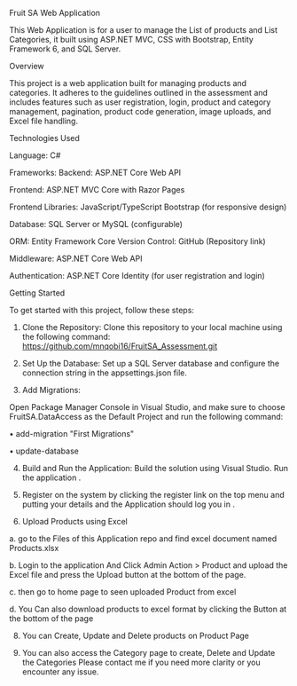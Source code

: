 Fruit SA Web Application


This Web Application is for a user to manage the List of products and List Categories, it built using ASP.NET MVC, CSS with Bootstrap, Entity Framework 6, and SQL Server. 


Overview

This project is a web application built for managing products and categories. It adheres to the guidelines outlined in the assessment and includes features such as user 
registration, login, product and category management, pagination, product code generation, image uploads, and Excel file handling.


Technologies Used


Language: C#

Frameworks:
Backend: ASP.NET Core Web API

Frontend: ASP.NET MVC Core with Razor Pages

Frontend Libraries:
JavaScript/TypeScript
Bootstrap (for responsive design)

Database: SQL Server or MySQL (configurable)

ORM: Entity Framework Core
Version Control: GitHub (Repository link)

Middleware: ASP.NET Core Web API

Authentication: ASP.NET Core Identity (for user registration and login)

Getting Started

To get started with this project, follow these steps:
1.	Clone the Repository: Clone this repository to your local machine using the following command:
https://github.com/mnqobi16/FruitSA_Assessment.git

2.	Set Up the Database: Set up a SQL Server database and configure the connection string in the appsettings.json file.

3.	Add Migrations:

Open Package Manager Console in Visual Studio, and make sure to choose FruitSA.DataAccess as the Default Project and run the following command: 

•	add-migration "First Migrations" 

•	update-database


4.	Build and Run the Application: Build the solution using Visual Studio. Run the application .

5.	Register on the system by clicking the register link on the top menu and putting your details and the Application should log you in .


6.	Upload Products using Excel


  a. go to the Files of this Application repo and find excel document named Products.xlsx

  b. Login to the application And Click Admin Action > Product and upload the Excel file and press the Upload button at the bottom of the page.

  c. then go to home page to seen uploaded Product from excel

  d. You Can also download products to excel format by clicking the Button at the bottom of the page 

8.	You can Create, Update and Delete products on Product Page 

9.	You can also access the Category page to create, Delete and  Update the Categories
Please contact me if you need more clarity or you encounter any issue.
